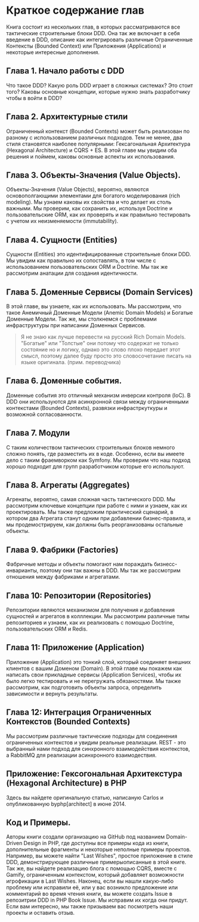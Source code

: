 Краткое содержание глав
==
Книга состоит из нескольких глав, в которых рассматриваются все тактические строительные блоки DDD.
Она так же включает в себя введение в DDD, описание как интегрировать различные Ограниченные Контексты (Bounded Context)
 или Приложения (Applications) и некоторые интересные дополнения.
 
## Глава 1. Начало работы с DDD
Что такое DDD? Какую роль DDD играет в сложных системах? Это стоит того? Каковы основные концепции, которые нужно знать разработчику чтобы
 в войти в DDD?

## Глава 2. Архитектурные стили
Ограниченный контекст (Bounded Contexts) может быть реализован по разному с использованием различных подходов.
Тем не менее, два стиля становятся наиболее популярными: Гексагональная Архитектура (Hexagonal Architecture) 
и CQRS + ES. В этой главе мы увидим оба решения и поймем, каковы основные аспекты их использования.

## Глава 3. Объекты-Значения (Value Objects).
Объекты-Значения (Value Objects), вероятно, являются основополгающими элементами для богатого моделирования (rich modeling).
Мы узнаем каковы их свойства и что делает их столь важными. Мы проверим, как сохранить их, используя Doctrine и 
пользовательские ORM, как их проверять и как правильно тестировать с учетом их неизменяемости (immutability).

## Глава 4. Сущности (Entities)
Сущности (Entities) это идентифицированные строительные блоки DDD. Мы увидим как правильно их сопоставлять, в том числе 
с использованием пользовательских ORM и Doctrine. Мы так же рассмотрим анатации для создания идентичности.

## Глава 5. Доменные Сервисы (Domain Services)
В этой главе, вы узнаете, как их использовать. Мы рассмотрим, что такое Анемичный Доменные Модели (Anemic Domain Models) и
Богатые Доменные Модели. Так же, мы столкнемся с проблемами инфраструктуры при написании Доменных Сервисов.
>Я не знаю как лучше перевести на русский Rich Domain Models. "Богатые" или "Толстые" они потому что содержат не только состояние но и 
логику, однако это слово плохо передает этот смысл, поэтому далее буду просто это словосочетание писать на языке оригинала.
(прим. переводчика)

## Глава 6. Доменные события.
Доменные события это отличный механизм инверсии контроля (IoC). В DDD они используются для асинхронной связи между 
ограниченными контекстами (Bounded Contexts), развязки инфрастркуткуры и возможной согласованности.

## Глава 7. Модули
С таким количеством тактических строительных блоков немного сложно понять, где разместить их в коде.
Особенно, если вы имеете дело с таким фраемворком как Symfony. Мы проверим что наш подход хорошо подходит 
для групп разработчиком которые его используют.

## Глава 8. Агрегаты (Aggregates)
Агренаты, вероятно, самая сложная часть тактического DDD. Мы рассмотрим ключевые концепции при работе с ними и узнаем, как их
проектировать. Мы также предложим практический сценарий, в котором два Агрегата станут одним при добавлении 
бизнес-правила, и мы продемострируем, как должны быть реорганизованы остальные объекты.

## Глава 9. Фабрики (Factories)
Фабричные методы и объекты помогают нам пораждать бизнесс-инварианты, поэтому они так важны в DDD. Мы так же рассмотрим отношения
между фабриками и агрегатами.

## Глава 10: Репозитории (Repositories)
Репозитории являются механизмом для получения и добавления сущностей и агрегатов в колллекции.
Мы рассмотрим различные типы репозиториев и узнаем, как их реализовать с помощью Doctrine, 
пользовательских ORM и Redis.

## Глава 11: Приложение (Application)
Приложение (Application) это тонкий слой, который соединяет внешних клиентов с вашим Доменом (Domain).
В этой главе мы покажем как написать свои прикладные сервисы (Application Services), чтобы их было легко
тестировать и не перегружать обязаностями. Мы также рассмотрим, как подготовить объекты запроса, определить зависимости и 
вернуть результаты.
 
## Глава 12: Интеграция Ограниченных Контекстов (Bounded Contexts)
Мы рассмотрим различные тактические подходы для соединения ограниченных контекстов и увидим реальные реализации.
REST - это выбранный нами подход для синхронного взаимодействия контекстов, а RabbitMQ для реализации асинхронного взаимодествия.

## Приложение: Гексогональная Архитекстура (Hexagonal Architecture) в PHP
Здесь вы найдете оригинальную статью, написаную Carlos и опубликованную byphp\[architect] в июне 2014.

## Код и Примеры.
Авторы книги создали организацию на GitHub под названием Domain-Driven Design in PHP, где доступны все примеры кода из
книги, дополнительные фрагменты и некоторые неполные примеры проектов. 
Например, вы можете найти "Last Wishes", простое приложение в стиле DDD, демонстрирующее 
различные примерыописанные в этой книге. Так же, вы найдете реализацию блога с помощью CQRS, вместе с Gamify, ограниченным 
контекстом, который добавляет возможности игрофикации в Last Wishes. Наконец, если вы нашли какую-либо проблему или исправили её,
или у вас возникло предложение или комментарий во время чтения книги, вы можете создать Issue в репозитрии DDD in PHP Book Issue.
Мы исправим их когда они придут. Если вам интересно, мы также призываем вас посмотреть наши проекты и оставить отзыв.
